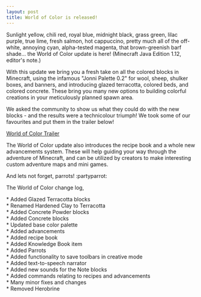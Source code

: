 ```yaml
---
layout: post
title: World of Color is released!
---
```


Sunlight yellow, chili red, royal blue, midnight black, grass green, lilac purple, true lime, fresh salmon, hot cappuccino, pretty much all of the off-white, annoying cyan, alpha-tested magenta, that brown-greenish barf shade... the World of Color update is here! (Minecraft Java Edition 1.12, editor's note.)

With this update we bring you a fresh take on all the colored blocks in Minecraft, using the infamous "Jonni Palette 0.2" for wool, sheep, shulker boxes, and banners, and introducing glazed terracotta, colored beds, and colored concrete. These bring you many new options to building colorful creations in your meticulously planned spawn area.

We asked the community to show us what they could do with the new blocks - and the results were a technicolour triumph! We took some of our favourites and put them in the trailer below!

[World of Color Trailer](https://www.youtube.com/watch?v=k2dQuIIUT-o)

The World of Color update also introduces the recipe book and a whole new advancements system. These will help guiding your way through the adventure of Minecraft, and can be utilized by creators to make interesting custom adventure maps and mini games.

And lets not forget, parrots! :partyparrot:

The World of Color change log,

\* Added Glazed Terracotta blocks<br>
\* Renamed Hardened Clay to Terracotta<br>
\* Added Concrete Powder blocks<br>
\* Added Concrete blocks<br>
\* Updated base color palette<br>
\* Added advancements<br>
\* Added recipe book<br>
\* Added Knowledge Book item<br>
\* Added Parrots<br>
\* Added functionality to save toolbars in creative mode<br>
\* Added text-to-speech narrator<br>
\* Added new sounds for the Note blocks<br>
\* Added commands relating to recipes and advancements<br>
\* Many minor fixes and changes<br>
\* Removed Herobrine<br>